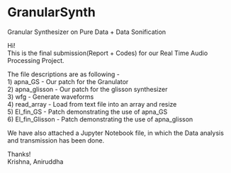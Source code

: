 # GranularSynth
Granular Synthesizer on Pure Data + Data Sonification   

Hi!   
This is the final submission(Report + Codes) for our Real Time Audio Processing Project.   

The file descriptions are as following -   
	1) apna_GS - Our patch for the Granulator    
	2) apna_glisson - Our patch for the glisson synthesizer    
	3) wfg - Generate waveforms   
	4) read_array - Load from text file into an array and resize   
	5) El_fin_GS - Patch demonstrating the use of apna_GS   
	6) El_fin_Glisson - Patch demonstrating the use of apna_glisson   

We have also attached a Jupyter Notebook file, in which the Data analysis and transmission has been done.   

Thanks!   
Krishna, Aniruddha
